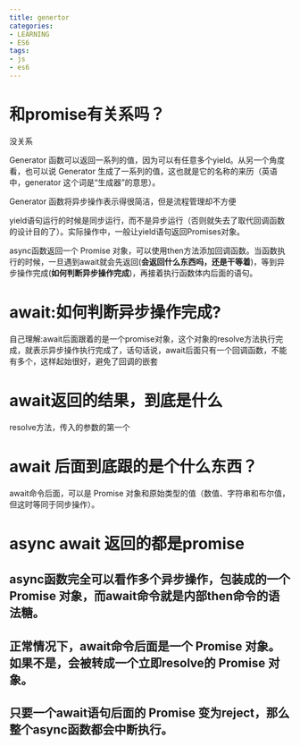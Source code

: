 ```yaml
---
title: genertor
categories: 
- LEARNING
- ES6
tags:
- js
- es6
---
```


# 和promise有关系吗？
没关系


Generator 函数可以返回一系列的值，因为可以有任意多个yield。从另一个角度看，也可以说 Generator 生成了一系列的值，这也就是它的名称的来历（英语中，generator 这个词是“生成器”的意思）。


Generator 函数将异步操作表示得很简洁，但是流程管理却不方便


yield语句运行的时候是同步运行，而不是异步运行（否则就失去了取代回调函数的设计目的了）。实际操作中，一般让yield语句返回Promises对象。




async函数返回一个 Promise 对象，可以使用then方法添加回调函数。当函数执行的时候，一旦遇到await就会先返回(**会返回什么东西吗，还是干等着**)，等到异步操作完成(**如何判断异步操作完成**)，再接着执行函数体内后面的语句。

# await:如何判断异步操作完成?
自己理解:await后面跟着的是一个promise对象，这个对象的resolve方法执行完成，就表示异步操作执行完成了，话句话说，await后面只有一个回调函数，不能有多个，这样起始很好，避免了回调的嵌套

# await返回的结果，到底是什么
resolve方法，传入的参数的第一个

# await 后面到底跟的是个什么东西？
await命令后面，可以是 Promise 对象和原始类型的值（数值、字符串和布尔值，但这时等同于同步操作）。


# async await 返回的都是promise



## async函数完全可以看作多个异步操作，包装成的一个 Promise 对象，而await命令就是内部then命令的语法糖。


## 正常情况下，await命令后面是一个 Promise 对象。如果不是，会被转成一个立即resolve的 Promise 对象。

## 只要一个await语句后面的 Promise 变为reject，那么整个async函数都会中断执行。